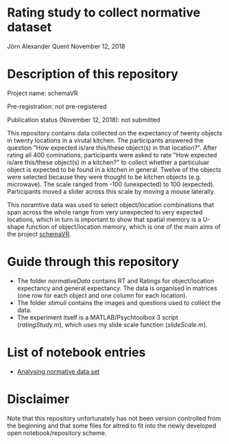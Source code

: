 Rating study to collect normative dataset
================
Jörn Alexander Quent
November 12, 2018

Description of this repository
==============================

Project name: schemaVR

Pre-registration: not pre-registered

Publication status (November 12, 2018): not submitted

This repository contains data collected on the expectancy of twenty objects in twenty locations in a virutal kitchen. The participants answered the question "How expected is/are this/these object(s) in that location?". After rating all 400 cominations, participants were asked to rate "How expected is/are this/these object(s) in a kitchen?" to collect whether a particuluar object is expected to be found in a kitchen in general. Twelve of the objects were selected because they were thought to be kitchen objects (e.g. microwave). The scale ranged from -100 (unexpected) to 100 (expected). Participants moved a slider across this scale by moving a mouse laterally.

This noramtive data was used to select object/location combinations that span across the whole range from very unexpected to very expected locations, which in turn is important to show that spatial memory is a U-shape function of object/location memory, which is one of the main aims of the project [schemaVR](https://jaquent.github.io/tags/schemavr/).

Guide through this repository
=============================

-   The folder *normativeData* contains RT and Ratings for object/location expectancy and general expectancy. The data is organised in matrices (one row for each object and one column for each location).
-   The folder *stimuli* contains the images and questions used to collect the data.
-   The experiment itself is a MATLAB/Psychtoolbox 3 script (*ratingStudy.m*), which uses my slide scale function (*slideScale.m*).

List of notebook entries
========================

-   [Analysing normative data set](https://jaquent.github.io/2018/01/analysing-normative-data-set/)

Disclaimer
==========

Note that this repository unfortunately has not been version controlled from the beginning and that some files for altred to fit into the newly developed open notebook/repository scheme.
